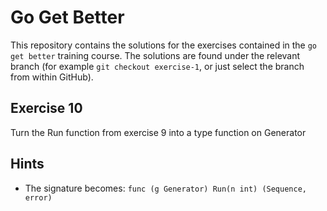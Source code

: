 # Go Get Better

This repository contains the solutions for the exercises contained in the
`go get better` training course. The solutions are found under the relevant
branch (for example `git checkout exercise-1`, or just select the branch from
within GitHub).

## Exercise 10

Turn the Run function from exercise 9 into a type function on Generator
      
## Hints

  * The signature becomes: `func (g Generator) Run(n int) (Sequence, error)`
